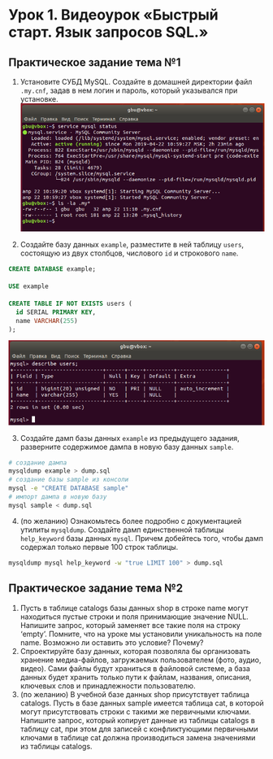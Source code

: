 # Урок 1. Видеоурок «Быстрый старт. Язык запросов SQL.»
## Практическое задание тема №1
1. Установите СУБД MySQL. Создайте в домашней директории файл `.my.cnf`, задав в нем логин и пароль, который указывался при установке. ![alt text](hw1.1.png)

2. Создайте базу данных `example`, разместите в ней таблицу `users`, состоящую из двух столбцов, числового `id` и строкового `name`.
```sql
CREATE DATABASE example;

USE example

CREATE TABLE IF NOT EXISTS users (
  id SERIAL PRIMARY KEY,
  name VARCHAR(255)
);
```
![alt text](hw1.2.png)

3. Создайте дамп базы данных `example` из предыдущего задания, разверните содержимое дампа в новую базу данных `sample`.
```bash
# создание дампа
mysqldump example > dump.sql
# создание базы sample из консоли
mysql -e "CREATE DATABASE sample"
# импорт дампа в новую базу
mysql sample < dump.sql
```

4. (по желанию) Ознакомьтесь более подробно с документацией утилиты `mysqldump`. Создайте дамп единственной таблицы `help_keyword` базы данных `mysql`. Причем добейтесь того, чтобы дамп содержал только первые 100 строк таблицы.
```bash
mysqldump mysql help_keyword -w "true LIMIT 100" > dump.sql
```

## Практическое задание тема №2
1. Пусть в таблице catalogs базы данных shop в строке name могут находиться пустые строки и поля принимающие значение NULL. Напишите запрос, который заменяет все такие поля на строку ‘empty’. Помните, что на уроке мы установили уникальность на поле name. Возможно ли оставить это условие? Почему?
2. Спроектируйте базу данных, которая позволяла бы организовать хранение медиа-файлов, загружаемых пользователем (фото, аудио, видео). Сами файлы будут храниться в файловой системе, а база данных будет хранить только пути к файлам, названия, описания, ключевых слов и принадлежности пользователю.
3. (по желанию) В учебной базе данных shop присутствует таблица catalogs. Пусть в базе данных sample имеется таблица cat, в которой могут присутствовать строки с такими же первичными ключами. Напишите запрос, который копирует данные из таблицы catalogs в таблицу cat, при этом для записей с конфликтующими первичными ключами в таблице cat должна производиться замена значениями из таблицы catalogs.


